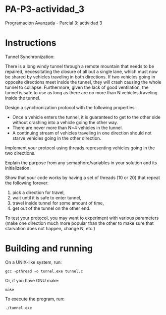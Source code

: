 # PA-P3-actividad_3
Programación Avanzada - Parcial 3: actividad 3

# Instructions

Tunnel Synchronization:

There is a long windy tunnel through a remote mountain that needs to be repaired, necessitating the closure of all but a single lane, which must now be shared by vehicles traveling in both directions. If two vehicles going in opposite directions meet inside the tunnel, they will crash causing the whole tunnel to collapse. Furthermore, given the lack of good ventilation, the tunnel is safe to use as long as there are no more than N vehicles traveling inside the tunnel.

Design a synchronization protocol with the following properties:

* Once a vehicle enters the tunnel, it is guaranteed to get to the other side without crashing into a vehicle going the other way.
* There are never more than N=4 vehicles in the tunnel.
* A continuing stream of vehicles traveling in one direction should not starve vehicles going in the other direction.

Implement your protocol using threads representing vehicles going in the two directions. 

Explain the purpose from any semaphore/variables in your solution and its initialization.

Show that your code works by having a set of threads (10 or 20) that repeat the following forever:

1. pick a direction for travel,
2. wait until it is safe to enter tunnel,
3. travel inside tunnel for some amount of time,
4. get out of the tunnel on the other end.

To test your protocol, you may want to experiment with various parameters (make one direction much more popular than the other to make sure that starvation does not happen, change N, etc.) 


# Building and running

On a UNIX-like system, run:

```
gcc -pthread -o tunnel.exe tunnel.c
```

Or, if you have GNU make:

```
make
```

To execute the program, run:

```
./tunnel.exe
```
